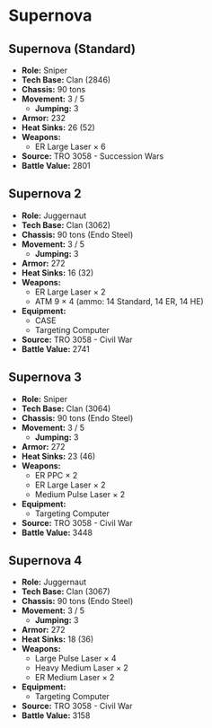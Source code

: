 # Supernova
## Supernova (Standard)
- **Role:** Sniper
- **Tech Base:** Clan (2846)
- **Chassis:** 90 tons
- **Movement:** 3 / 5
  - **Jumping:** 3
- **Armor:** 232
- **Heat Sinks:** 26 (52)
- **Weapons:**
  - ER Large Laser × 6
- **Source:** TRO 3058 - Succession Wars
- **Battle Value:** 2801

## Supernova 2
- **Role:** Juggernaut
- **Tech Base:** Clan (3062)
- **Chassis:** 90 tons (Endo Steel)
- **Movement:** 3 / 5
  - **Jumping:** 3
- **Armor:** 272
- **Heat Sinks:** 16 (32)
- **Weapons:**
  - ER Large Laser × 2
  - ATM 9 × 4 (ammo: 14 Standard, 14 ER, 14 HE)
- **Equipment:**
  - CASE
  - Targeting Computer
- **Source:** TRO 3058 - Civil War
- **Battle Value:** 2741

## Supernova 3
- **Role:** Sniper
- **Tech Base:** Clan (3064)
- **Chassis:** 90 tons (Endo Steel)
- **Movement:** 3 / 5
  - **Jumping:** 3
- **Armor:** 272
- **Heat Sinks:** 23 (46)
- **Weapons:**
  - ER PPC × 2
  - ER Large Laser × 2
  - Medium Pulse Laser × 2
- **Equipment:**
  - Targeting Computer
- **Source:** TRO 3058 - Civil War
- **Battle Value:** 3448

## Supernova 4
- **Role:** Juggernaut
- **Tech Base:** Clan (3067)
- **Chassis:** 90 tons (Endo Steel)
- **Movement:** 3 / 5
  - **Jumping:** 3
- **Armor:** 272
- **Heat Sinks:** 18 (36)
- **Weapons:**
  - Large Pulse Laser × 4
  - Heavy Medium Laser × 2
  - ER Medium Laser × 2
- **Equipment:**
  - Targeting Computer
- **Source:** TRO 3058 - Civil War
- **Battle Value:** 3158

